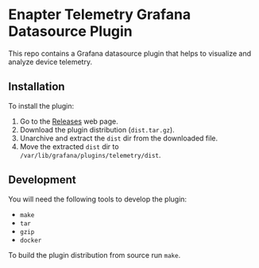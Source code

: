 # Enapter Telemetry Grafana Datasource Plugin

This repo contains a Grafana datasource plugin that helps to visualize and
analyze device telemetry.

## Installation

To install the plugin:

1. Go to the
   [Releases](https://github.com/Enapter/telemetry-grafana-datasource-plugin/releases)
   web page.
2. Download the plugin distribution (`dist.tar.gz`).
3. Unarchive and extract the `dist` dir from the downloaded file.
4. Move the extracted `dist` dir to `/var/lib/grafana/plugins/telemetry/dist`.

## Development

You will need the following tools to develop the plugin:

- `make`
- `tar`
- `gzip`
- `docker`

To build the plugin distribution from source run `make`.
